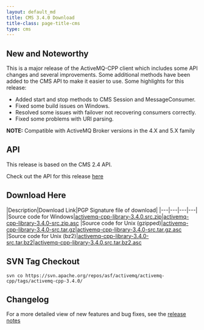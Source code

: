 ```yaml
---
layout: default_md
title: CMS 3.4.0 Download
title-class: page-title-cms
type: cms
---
```


New and Noteworthy
------------------

This is a major release of the ActiveMQ-CPP client which includes some API changes and several improvements. Some additional methods have been added to the CMS API to make it easier to use. Some highlights for this release:

*   Added start and stop methods to CMS Session and MessageConsumer.
*   Fixed some build issues on Windows.
*   Resolved some issues with failover not recovering consumers correctly.
*   Fixed some problems with URI parsing.

**NOTE:** Compatible with ActiveMQ Broker versions in the 4.X and 5.X family

API
---

This release is based on the CMS 2.4 API.

Check out the API for this release [here](http://activemq.apache.org/cms/api_docs/activemqcpp-3.4.0/html)

Download Here
-------------

|Description|Download Link|PGP Signature file of download|
|---|---|---|---|
|Source code for Windows|[activemq-cpp-library-3.4.0.src.zip](http://archive.apache.org/dist/activemq/activemq-cpp/source/activemq-cpp-library-3.4.0-src.zip)|[activemq-cpp-library-3.4.0-src.zip.asc](http://archive.apache.org/dist/activemq/activemq-cpp/source/activemq-cpp-library-3.4.0-src.zip.asc)
|Source code for Unix (gzipped)|[activemq-cpp-library-3.4.0-src.tar.gz](http://archive.apache.org/dist/activemq/activemq-cpp/source/activemq-cpp-library-3.4.0-src.tar.gz)|[activemq-cpp-library-3.4.0-src.tar.gz.asc](http://archive.apache.org/dist/activemq/activemq-cpp/source/activemq-cpp-library-3.4.0-src.tar.gz.asc)
|Source code for Unix (bz2)|[activemq-cpp-library-3.4.0-src.tar.bz2](http://archive.apache.org/dist/activemq/activemq-cpp/source/activemq-cpp-library-3.4.0-src.tar.bz2)|[activemq-cpp-library-3.4.0.src.tar.bz2.asc](http://archive.apache.org/dist/activemq/activemq-cpp/source/activemq-cpp-library-3.4.0-src.tar.bz2.asc)

SVN Tag Checkout
----------------
```
svn co https://svn.apache.org/repos/asf/activemq/activemq-cpp/tags/activemq-cpp-3.4.0/
```

Changelog
---------

For a more detailed view of new features and bug fixes, see the [release notes](https://issues.apache.org/jira/secure/ReleaseNote.jspa?projectId=12311207&version=12316372)

